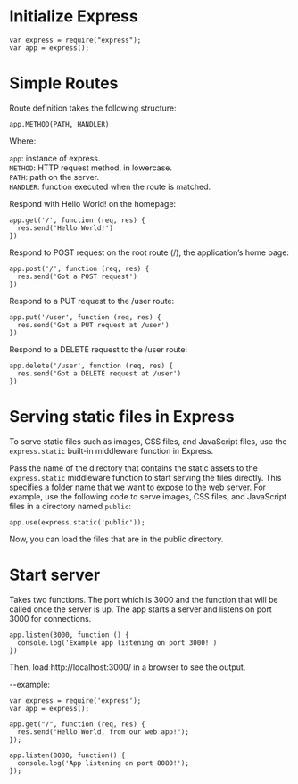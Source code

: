 # Initialize Express 

```
var express = require("express");  
var app = express(); 
```

# Simple Routes 

Route definition takes the following structure:

```
app.METHOD(PATH, HANDLER)
```

Where:

``app``: instance of express.  
``METHOD``:  HTTP request method, in lowercase.  
``PATH``: path on the server.  
``HANDLER``: function executed when the route is matched.  

Respond with Hello World! on the homepage:

```
app.get('/', function (req, res) {
  res.send('Hello World!')
})
```

Respond to POST request on the root route (/), the application’s home page:

```
app.post('/', function (req, res) {
  res.send('Got a POST request')
})
```

Respond to a PUT request to the /user route:

```
app.put('/user', function (req, res) {
  res.send('Got a PUT request at /user')
})
```

Respond to a DELETE request to the /user route:

```
app.delete('/user', function (req, res) {
  res.send('Got a DELETE request at /user')
})
```

# Serving static files in Express
To serve static files such as images, CSS files, and JavaScript files, use the ```express.static``` built-in middleware function in Express.

Pass the name of the directory that contains the static assets to the ```express.static``` middleware function to start serving the files directly. This specifies a folder name that we want to expose to the web server. For example, use the following code to serve images, CSS files, and JavaScript files in a directory named ```public```:
```
app.use(express.static('public'));
```

Now, you can load the files that are in the public directory.

# Start server
Takes two functions. The port which is 3000 and the function that will be called once the server is up. The app starts a server and listens on port 3000 for connections. 
```
app.listen(3000, function () {
  console.log('Example app listening on port 3000!')
})
```
Then, load http://localhost:3000/ in a browser to see the output.

--example: 
```
var express = require('express');
var app = express();

app.get("/", function (req, res) {
  res.send("Hello World, from our web app!");
});

app.listen(8080, function() {
  console.log('App listening on port 8080!');
});
```
